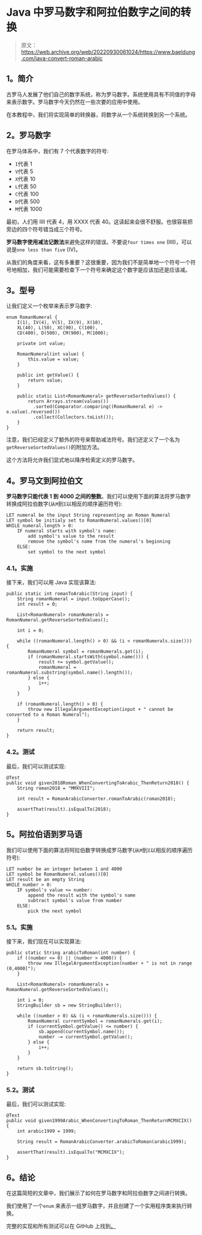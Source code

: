 # Java 中罗马数字和阿拉伯数字之间的转换

> 原文：<https://web.archive.org/web/20220930061024/https://www.baeldung.com/java-convert-roman-arabic>

## 1。简介

古罗马人发展了他们自己的数字系统，称为罗马数字。系统使用具有不同值的字母来表示数字。罗马数字今天仍然在一些次要的应用中使用。

在本教程中，我们将实现简单的转换器，将数字从一个系统转换到另一个系统。

## 2。罗马数字

在罗马体系中，我们有 7 个代表数字的符号:

*   `I`代表 1
*   `V`代表 5
*   `X`代表 10
*   `L`代表 50
*   `C`代表 100
*   `D`代表 500
*   `M`代表 1000

最初，人们用 IIII 代表 4，用 XXXX 代表 40。这读起来会很不舒服。也很容易把旁边的四个符号错当成三个符号。

**罗马数字使用减法记数法**来避免这样的错误。不要说`four times one` (IIII)，可以说是`one less than five` (IV)。

从我们的角度来看，这有多重要？这很重要，因为我们不是简单地一个符号一个符号地相加，我们可能需要检查下一个符号来确定这个数字是应该加还是应该减。

## 3。型号

让我们定义一个枚举来表示罗马数字:

```
enum RomanNumeral {
    I(1), IV(4), V(5), IX(9), X(10), 
    XL(40), L(50), XC(90), C(100), 
    CD(400), D(500), CM(900), M(1000);

    private int value;

    RomanNumeral(int value) {
        this.value = value;
    }

    public int getValue() {
        return value;
    }

    public static List<RomanNumeral> getReverseSortedValues() {
        return Arrays.stream(values())
          .sorted(Comparator.comparing((RomanNumeral e) -> e.value).reversed())
          .collect(Collectors.toList());
    }
}
```

注意，我们已经定义了额外的符号来帮助减法符号。我们还定义了一个名为`getReverseSortedValues()`的附加方法。

这个方法将允许我们显式地以降序检索定义的罗马数字。

## 4。罗马文到阿拉伯文

**罗马数字只能代表 1 到 4000 之间的整数**。我们可以使用下面的算法将罗马数字转换成阿拉伯数字(从`M`到`I`以相反的顺序遍历符号):

```
LET numeral be the input String representing an Roman Numeral
LET symbol be initialy set to RomanNumeral.values()[0]
WHILE numeral.length > 0:
    IF numeral starts with symbol's name:
        add symbol's value to the result
        remove the symbol's name from the numeral's beginning
    ELSE:
        set symbol to the next symbol
```

### 4.1。实施

接下来，我们可以用 Java 实现该算法:

```
public static int romanToArabic(String input) {
    String romanNumeral = input.toUpperCase();
    int result = 0;

    List<RomanNumeral> romanNumerals = RomanNumeral.getReverseSortedValues();

    int i = 0;

    while ((romanNumeral.length() > 0) && (i < romanNumerals.size())) {
        RomanNumeral symbol = romanNumerals.get(i);
        if (romanNumeral.startsWith(symbol.name())) {
            result += symbol.getValue();
            romanNumeral = romanNumeral.substring(symbol.name().length());
        } else {
            i++;
        }
    }

    if (romanNumeral.length() > 0) {
        throw new IllegalArgumentException(input + " cannot be converted to a Roman Numeral");
    }

    return result;
}
```

### 4.2。测试

最后，我们可以测试实现:

```
@Test
public void given2018Roman_WhenConvertingToArabic_ThenReturn2018() {
    String roman2018 = "MMXVIII";

    int result = RomanArabicConverter.romanToArabic(roman2018);

    assertThat(result).isEqualTo(2018);
}
```

## 5。阿拉伯语到罗马语

我们可以使用下面的算法将阿拉伯数字转换成罗马数字(从`M`到`I`以相反的顺序遍历符号):

```
LET number be an integer between 1 and 4000
LET symbol be RomanNumeral.values()[0]
LET result be an empty String
WHILE number > 0:
    IF symbol's value <= number:
        append the result with the symbol's name
        subtract symbol's value from number
    ELSE:
        pick the next symbol
```

### 5.1。实施

接下来，我们现在可以实现算法:

```
public static String arabicToRoman(int number) {
    if ((number <= 0) || (number > 4000)) {
        throw new IllegalArgumentException(number + " is not in range (0,4000]");
    }

    List<RomanNumeral> romanNumerals = RomanNumeral.getReverseSortedValues();

    int i = 0;
    StringBuilder sb = new StringBuilder();

    while ((number > 0) && (i < romanNumerals.size())) {
        RomanNumeral currentSymbol = romanNumerals.get(i);
        if (currentSymbol.getValue() <= number) {
            sb.append(currentSymbol.name());
            number -= currentSymbol.getValue();
        } else {
            i++;
        }
    }

    return sb.toString();
}
```

### 5.2。测试

最后，我们可以测试实现:

```
@Test
public void given1999Arabic_WhenConvertingToRoman_ThenReturnMCMXCIX() {
    int arabic1999 = 1999;

    String result = RomanArabicConverter.arabicToRoman(arabic1999);

    assertThat(result).isEqualTo("MCMXCIX");
}
```

## 6。结论

在这篇简短的文章中，我们展示了如何在罗马数字和阿拉伯数字之间进行转换。

我们使用了一个`enum` 来表示一组罗马数字，并且创建了一个实用程序类来执行转换。

完整的实现和所有测试可以在 GitHub 上找到[。](https://web.archive.org/web/20220626195347/https://github.com/eugenp/tutorials/tree/master/algorithms-modules/algorithms-miscellaneous-3)